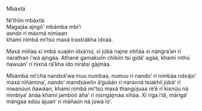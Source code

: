 Mbàxtá

Ni’thíin mbàxtá:  
Magajáa ajngó’ mbámba mbi’i  
asndo rí màxmá nímìaan  
khamí nìmbá mi’tsú maxá trastrákha ìdxàà.  

Maxá mìñàa xí imbá xuajén idxà’nú, 
xí júbà najne xtíñáa
xí nàngra’an rí narathan i’wá ajngáa. 
Athanè gamakuíín chìkíín
tsí gidá’ agàà,
khamí nithú ñawuán’ rí nìxná rà’kha ìdo niratsí gàjmáa.

Mbámbá mì’cha nandxá’wa inuu numbaa,
numuu rí nando’ rí nimbáa ndxájo’ maxá nìñámìna’, nando’ mandxáwíin à’guàán
rí naraxná tsiakhíí jùbà’ rí niwanúun ñawáan, khamí nimbá mi’tsú maxá thangújuaa rè’è rí kixnúu ná nìmbiya’ ànáa
khamí jamboò àña’ rí nisngájmáa xiñàa.
Xí ríga ì’di,
màrigá’ màngaa xdúu àjuan’ rí màñaún ná jùwá ló’.
